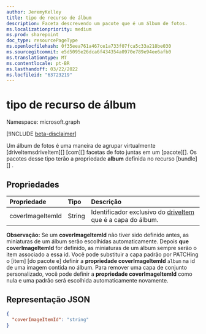 ```yaml
---
author: JeremyKelley
title: tipo de recurso de álbum
description: Faceta descrevendo um pacote que é um álbum de fotos.
ms.localizationpriority: medium
ms.prod: sharepoint
doc_type: resourcePageType
ms.openlocfilehash: 0f35eea761a467ce1a733f07fca5c33a218be030
ms.sourcegitcommit: e5d5095e26dca6f434354a0970e789e94ee6afb0
ms.translationtype: MT
ms.contentlocale: pt-BR
ms.lasthandoff: 03/22/2022
ms.locfileid: "63723219"
---
```

# <a name="album-resource-type"></a>tipo de recurso de álbum

Namespace: microsoft.graph

[!INCLUDE [beta-disclaimer](../../includes/beta-disclaimer.md)]

Um álbum de fotos é uma maneira de agrupar virtualmente [driveItemsdriveItem][] [com][] facetas de foto juntas em um [pacote][]. Os pacotes desse tipo terão a propriedade **album** definida no recurso [bundle][] .

## <a name="properties"></a>Propriedades

| Propriedade         | Tipo   | Descrição                                                            |
| :--------------- | :----- | :--------------------------------------------------------------------- |
| coverImageItemId | String | Identificador exclusivo do [driveItem][] que é a capa do álbum. |

**Observação:** Se um **coverImageItemId** não tiver sido definido antes, as miniaturas de um álbum serão escolhidas automaticamente.
Depois **que coverImageItemId** for definido, as miniaturas de um álbum sempre serão o item associado a essa id. Você pode substituir a capa padrão por PATCHing o [item] [do pacote e] definir a **propriedade coverImageItemId** `album` na id de uma imagem contida no álbum.
Para remover uma capa de conjunto personalizado, você pode definir a **propriedade coverImageItemId** como nula e uma padrão será escolhida automaticamente novamente.

## <a name="json-representation"></a>Representação JSON

<!-- { "blockType": "resource", "@odata.type": "microsoft.graph.album" } -->

```json
{
  "coverImageItemId": "string"
}
```

[Agrupar]: bundle.md
[driveItem]: driveItem.md
[photo]: photo.md

